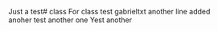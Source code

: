 Just a test# class
For class test
gabrieltxt
another line added      
anoher test
another one
Yest another 
